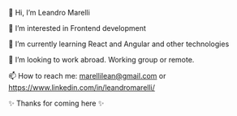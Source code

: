 👋 Hi, I’m Leandro Marelli

👀 I’m interested in Frontend development

🌱 I’m currently learning React and Angular and other technologies

💞️ I’m looking to work abroad. Working group or remote.

📫 How to reach me: marellilean@gmail.com or https://www.linkedin.com/in/leandromarelli/


✨ Thanks for coming here ✨
<!---
leanmarelli/leanmarelli is a ✨ special ✨ repository because its `README.md` (this file) appears on your GitHub profile.
You can click the Preview link to take a look at your changes.
--->
